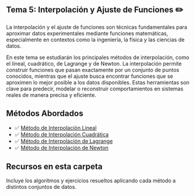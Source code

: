 ## Tema 5: Interpolación y Ajuste de Funciones ✏️

La interpolación y el ajuste de funciones son técnicas fundamentales para aproximar datos experimentales mediante funciones matemáticas, especialmente en contextos como la ingeniería, la física y las ciencias de datos.

En este tema se estudiarán los principales métodos de interpolación, como el lineal, cuadrático, de Lagrange y de Newton. La interpolación permite construir funciones que pasan exactamente por un conjunto de puntos conocidos, mientras que el ajuste busca encontrar funciones que se aproximen lo mejor posible a los datos disponibles. Estas herramientas son clave para predecir, modelar o reconstruir comportamientos en sistemas reales de manera precisa y eficiente.

## Métodos Abordados

- ✅ [Método de Interpolación Lineal](https://github.com/nadfernanda/Metodos_Numericos/blob/main/tema-5/Método%20de%20Interpolación%20Lineal.md)
- ✅ [Método de Interpolación Cuadrática](https://github.com/nadfernanda/Metodos_Numericos/blob/main/tema-5/Método%20de%20Interpolación%20Cuadrática.md)
- ✅ [Método de Interpolación de Lagrange](https://github.com/nadfernanda/Metodos_Numericos/blob/main/tema-5/Método%20de%20Interpolación%20de%20Lagrange.md)
- ✅ [Método de Interpolación de Newton](https://github.com/nadfernanda/Metodos_Numericos/blob/main/tema-5/Método%20de%20Interpolación%20de%20Newton.md)

## Recursos en esta carpeta

Incluye los algoritmos y ejercicios resueltos aplicando cada método a distintos conjuntos de datos.
